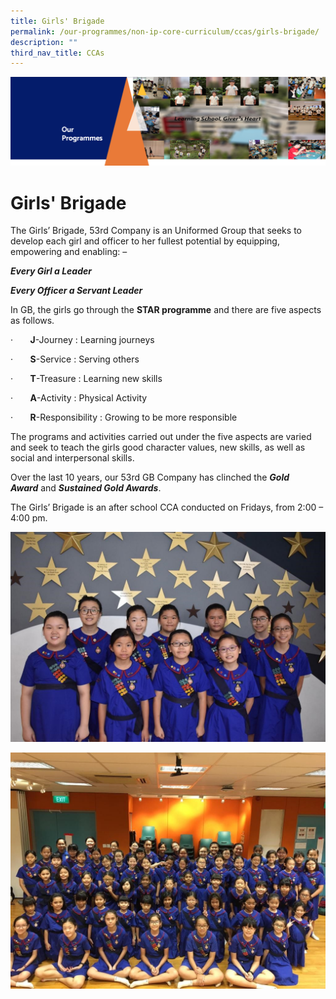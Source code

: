 ```yaml
---
title: Girls' Brigade
permalink: /our-programmes/non-ip-core-curriculum/ccas/girls-brigade/
description: ""
third_nav_title: CCAs
---
```


![](/images/OurProgrammes1.png)

Girls' Brigade
==============


The Girls’ Brigade, 53rd Company is an Uniformed Group that seeks to develop each girl and officer to her fullest potential by equipping, empowering and enabling: –  

<i><b>Every Girl a Leader</b></i>

<i><b>Every Officer a Servant Leader</b></i>

In GB, the girls go through the <b>STAR programme</b> and there are five aspects as follows.

·       <b>J</b>\-Journey : Learning journeys

·       <b>S</b>\-Service : Serving others

·       <b>T</b>\-Treasure : Learning new skills

·       <b>A</b>\-Activity : Physical Activity

·       <b>R</b>\-Responsibility : Growing to be more responsible

The programs and activities carried out under the five aspects are varied and seek to teach the girls good character values, new skills, as well as social and interpersonal skills. 

Over the last 10 years, our 53rd GB Company has clinched the <i><b>Gold Award</b></i> and <i><b>Sustained Gold Awards</b></i>. 

The Girls’ Brigade is an after school CCA conducted on Fridays, from 2:00 – 4:00 pm.

![](/images/GB1.jpg)

![](/images/GB2.jpg)